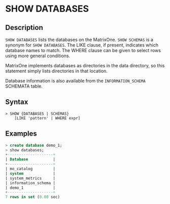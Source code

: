 # **SHOW DATABASES**

## **Description**

`SHOW DATABASES` lists the databases on the MatrixOne. `SHOW SCHEMAS` is a synonym for `SHOW DATABASES`. The LIKE clause, if present, indicates which database names to match. The WHERE clause can be given to select rows using more general conditions.

MatrixOne implements databases as directories in the data directory, so this statement simply lists directories in that location.

Database information is also available from the `INFORMATION_SCHEMA` SCHEMATA table.

## **Syntax**

```
> SHOW {DATABASES | SCHEMAS}
    [LIKE 'pattern' | WHERE expr]
```

## **Examples**

```sql
> create database demo_1;
> show databases;
+--------------------+
| Database           |
+--------------------+
| mo_catalog         |
| system             |
| system_metrics     |
| information_schema |
| demo_1             |
+--------------------+
7 rows in set (0.00 sec)
```
